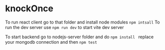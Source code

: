 # knockOnce

To run react client go to that folder and install node modules
```npm intsall```
To run the dev server use ```npm run dev``` to start vite dev server

To start backend go to nodejs-server folder and do ```npm install ```
replace your mongodb connection and then ```npm test```
